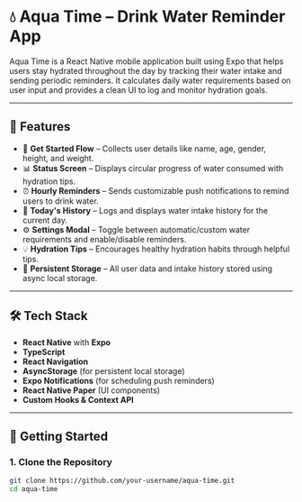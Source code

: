 # 💧 Aqua Time – Drink Water Reminder App

Aqua Time is a React Native mobile application built using Expo that helps users stay hydrated throughout the day by tracking their water intake and sending periodic reminders. It calculates daily water requirements based on user input and provides a clean UI to log and monitor hydration goals.

---

## 📱 Features

- 🚀 **Get Started Flow** – Collects user details like name, age, gender, height, and weight.
- 📊 **Status Screen** – Displays circular progress of water consumed with hydration tips.
- ⏰ **Hourly Reminders** – Sends customizable push notifications to remind users to drink water.
- 📆 **Today's History** – Logs and displays water intake history for the current day.
- ⚙️ **Settings Modal** – Toggle between automatic/custom water requirements and enable/disable reminders.
- 💡 **Hydration Tips** – Encourages healthy hydration habits through helpful tips.
- 🧠 **Persistent Storage** – All user data and intake history stored using async local storage.

---

## 🛠️ Tech Stack

- **React Native** with **Expo**
- **TypeScript**
- **React Navigation**
- **AsyncStorage** (for persistent local storage)
- **Expo Notifications** (for scheduling push reminders)
- **React Native Paper** (UI components)
- **Custom Hooks & Context API**

---

## 🚀 Getting Started

### 1. Clone the Repository

```bash
git clone https://github.com/your-username/aqua-time.git
cd aqua-time
